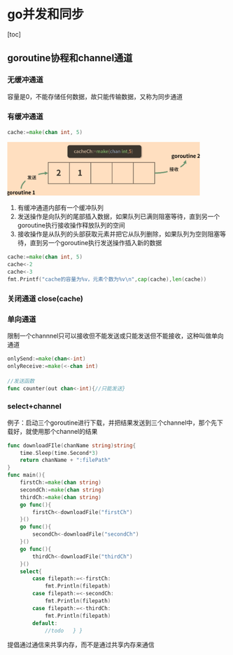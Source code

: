 # go并发和同步

[toc]

## goroutine协程和channel通道

### 无缓冲通道

容量是0，不能存储任何数据，故只能传输数据，又称为同步通道

### 有缓冲通道

```go
cache:=make(chan int, 5)
```

<img src="img/image-20220717111421956.png" alt="image-20220717111421956" style="zoom:43%;" />

1. 有缓冲通道内部有一个缓冲队列
2. 发送操作是向队列的尾部插入数据，如果队列已满则阻塞等待，直到另一个goroutine执行接收操作释放队列的空间
3. 接收操作是从队列的头部获取元素并把它从队列删除，如果队列为空则阻塞等待，直到另一个goroutine执行发送操作插入新的数据

```go
cache:=make(chan int, 5)
cache<-2
cache<-3
fmt.Printf("cache的容量为%v，元素个数为%v\n",cap(cache),len(cache))
```

### 关闭通道 close(cache)

### 单向通道

限制一个channnel只可以接收但不能发送或只能发送但不能接收，这种叫做单向通道

```go
onlySend:=make(chan<-int)
onlyReceive:=make(<-chan int)

//发送函数
func counter(out chan<-int){//只能发送}
```

### select+channel

例子：启动三个goroutine进行下载，并把结果发送到三个channel中，那个先下载好，就使用那个channel的结果

```go
func downloadFIle(chanName string)string{
    time.Sleep(time.Second*3)
    return chanName	+ ":filePath"
}
func main(){
    firstCh:=make(chan string)
    secondCh:=make(chan string)
    thirdCh:=make(chan string)
    go func(){
        firstCh<-downloadFile("firstCh")  
    }()
    go func(){
        secondCh<-downloadFile("secondCh")  
    }()
    go func(){
        thirdCh<-downloadFile("thirdCh")  
    }()
    select{
        case filepath:=<-firstCh:
        	fmt.Println(filepath)
        case filepath:=<-secondCh:
        	fmt.Println(filepath)
        case filepath:=<-thirdCh:
        	fmt.Println(filepath)
        default:
        	//todo   } }
```

提倡通过通信来共享内存，而不是通过共享内存来通信









